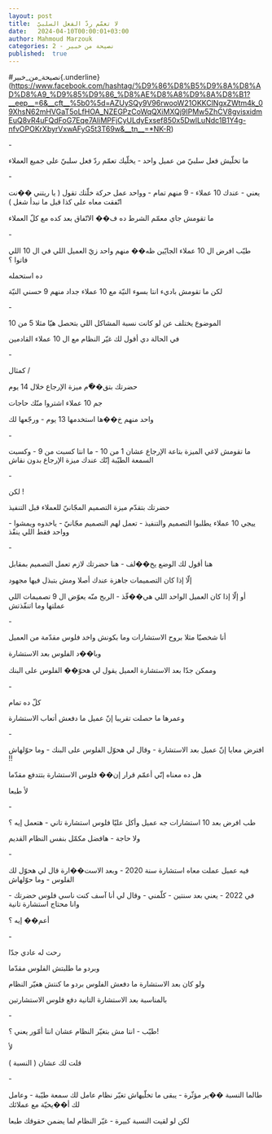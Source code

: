 ```yaml
---
layout: post
title:  لا تعمّم ردّ الفعل السلبيّ
date:   2024-04-10T00:00:01+03:00
author: Mahmoud Marzouk
categories: 2 - نصيحة من خبير
published:  true
---
```

\#نصيحة_من_خبير{.underline}(https://www.facebook.com/hashtag/%D9%86%D8%B5%D9%8A%D8%AD%D8%A9_%D9%85%D9%86_%D8%AE%D8%A8%D9%8A%D8%B1?__eep__=6&__cft__%5b0%5d=AZUySQy9V96rwooW21OKKClNgxZWtm4k_09XhsN62mHVGaT5oLfHOA_NZEGPzCoWqQXiMXQj9IPMw5ZhCV8gvisxidmEuQ8vR4uFQdFoG7Eqe7AIiMPFjCyULdyExsef850x5DwlLuNdc1B1Y4g-nfvOPOKrXbyrVxwAFyG5t3T69w&__tn__=*NK-R)

\-

ما تخلّيش فعل سلبيّ من عميل واحد - يخلّيك تعمّم ردّ فعل سلبيّ على جميع
العملاء

\-

يعني - عندك 10 عملاء - 9 منهم تمام - وواحد عمل حركة خلّتك تقول ( يا
ريتني ��نت اتّفقت معاه على كذا قبل ما نبدأ شغل )

ما تقومش جاي معمّم الشرط ده ف�� الاتّفاق بعد كده مع كلّ العملاء

\-

طيّب افرض ال 10 عملاء الجايّين ظه�� منهم واحد زيّ العميل اللي في ال 10 اللي
فاتوا ؟

ده استحمله

لكن ما تقومش باديء انتا بسوء النيّة مع 10 عملاء جداد منهم 9 حسني
النيّة

\-

الموضوع يختلف عن لو كانت نسبة المشاكل اللي بتحصل هيّا مثلا 5 من
10

في الحالة دي أقول لك غيّر النظام مع ال 10 عملاء القادمين

\-

كمثال /

حضرتك بتق��ّم ميزة الإرجاع خلال 14 يوم

جم 10 عملاء اشتروا منّك حاجات

واحد منهم خ��ها استخدمها 13 يوم - ورجّعها لك

\-

ما تقومش لاغي الميزة بتاعة الإرجاع عشان 1 من 10 - ما انتا كسبت من 9 -
وكسبت السمعة الطيّبة إنّك عندك ميزة الإرجاع بدون نقاش

\-

لكن !

حضرتك بتقدّم ميزة التصميم المجّانيّ للعملاء قبل التنفيذ

ييجي 10 عملاء يطلبوا التصميم والتنفيذ - تعمل لهم التصميم مجّانيّ - ياخدوه
ويمشوا - وواحد فقط اللي ينفّذ

\-

هنا أقول لك الوضع يخ��لف - هنا حضرتك لازم تعمل التصميم
بمقابل

إلّا إذا كان التصميمات جاهزة عندك أصلا ومش بتبذل فيها مجهود

أو إلّا إذا كان العميل الواحد اللي هي��فّذ - الربح منّه يعوّض ال 9 تصميمات
اللي عملتها وما اتنفّذتش

\-

أنا شخصيّا مثلا بروح الاستشارات وما بكونش واخد فلوس مقدّمة من
العميل

وبا��د الفلوس بعد الاستشارة

وممكن جدّا بعد الاستشارة العميل يقول لي هحوّ�� الفلوس على
البنك

\-

كلّ ده تمام

وعمرها ما حصلت تقريبا إنّ عميل ما دفعش أتعاب الاستشارة

\-

افترض معايا إنّ عميل بعد الاستشارة - وقال لي هحوّل الفلوس على البنك - وما
حوّلهاش !!

هل ده معناه إنّي أعمّم قرار إن�� فلوس الاستشارة بتتدفع مقدّما

لأ طبعا

\-

طب افرض بعد 10 استشارات جه عميل وأكل عليّا فلوس استشارة تاني - هتعمل إيه
؟

ولا حاجة - هافضل مكمّل بنفس النظام القديم

\-

فيه عميل عملت معاه استشارة سنة 2020 - وبعد الاست��ارة قال لي هحوّل لك
الفلوس - وما حوّلهاش

في 2022 - يعني بعد سنتين - كلّمني - وقال لي أنا آسف كنت ناسي فلوس
حضرتك - وانا محتاج استشارة تانية

أعم�� إيه ؟

\-

رحت له عادي جدّا

وبردو ما طلبتش الفلوس مقدّما

ولو كان بعد الاستشارة ما دفعش الفلوس بردو ما كنتش هغيّر
النظام

بالمناسبة بعد الاستشارة التانية دفع فلوس الاستشارتين

\-

طيّب - انتا مش بتغيّر النظام عشان انتا أمّور يعني ؟!

لأ

قلت لك عشان ( النسبة )

\-

طالما النسبة ��ير مؤثّرة - يبقى ما تخلّيهاش تغيّر نظام عامل لك سمعة طيّبة -
وعامل لك أ��يحيّة مع عملائك

لكن لو لقيت النسبة كبيرة - غيّر النظام لما يضمن حقوقك طبعا
